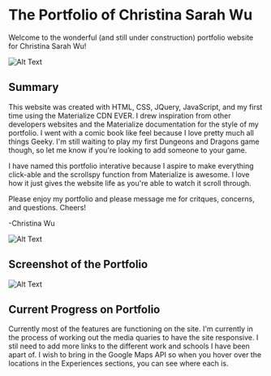 # The Portfolio of Christina Sarah Wu

Welcome to the wonderful (and still under construction) portfolio website for Christina Sarah Wu! 

![Alt Text](https://media.giphy.com/media/4VlbCwmZlV2U0/giphy.gif)

## Summary
This website was created with HTML, CSS, JQuery, JavaScript, and my first time using the Materialize CDN EVER. I drew inspiration from other developers websites and the Materialize documentation for the style of my portfolio. I went with a comic book like feel because I love pretty much all things Geeky. I'm still waiting to play my first Dungeons and Dragons game though, so let me know if you're looking to add someone to your game. 

I have named this portfolio interative because I aspire to make everything click-able and the scrollspy function from Materialize is awesome. I love how it just gives the website life as you're able to watch it scroll through. 

Please enjoy my portfolio and please message me for critques, concerns, and questions. Cheers!

-Christina Wu

![Alt Text](https://media.giphy.com/media/xIJLgO6rizUJi/giphy.gif)

## Screenshot of the Portfolio
![Alt Text](assets/images/portfolioSS.png)

## Current Progress on Portfolio

Currently most of the features are functioning on the site. I'm currently in the process of working out the media quaries to have the site responsive. I stil need to add more links to the different work and schools I have been apart of. I wish to bring in the Google Maps API so when you hover over the locations in the Experiences sections, you can see where each is. 
